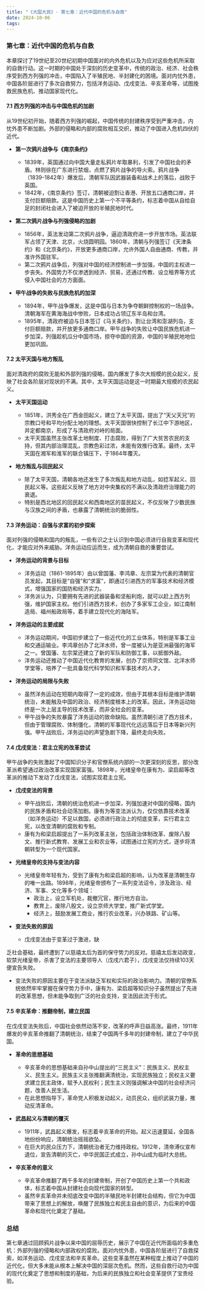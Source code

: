 ```yaml
---
title: "《大国大民》- 第七章：近代中国的危机与自救"
date: 2024-10-06
tags: 
---
```

### 第七章：近代中国的危机与自救

本章探讨了19世纪至20世纪初期中国面对的内外危机以及为应对这些危机所采取的自救行动。这一时期的中国处于深刻的历史变革中，传统的政治、经济、社会秩序受到西方列强的冲击，中国陷入了半殖民地、半封建化的困境。面对内忧外患，中国各阶层进行了多次自救努力，包括洋务运动、戊戌变法、辛亥革命等，试图挽救民族危机、推动国家现代化。

#### **7.1 西方列强的冲击与中国危机的加剧**

从19世纪初开始，随着西方列强的崛起，中国传统的封建秩序受到严重冲击，内忧外患不断加剧。外部的侵略和内部的腐败相互交织，推动了中国进入危机四伏的近代。

- **第一次鸦片战争与《南京条约》**
  - 1839年，英国通过向中国大量走私鸦片牟取暴利，引发了中国社会的矛盾。林则徐在广东进行禁烟，点燃了鸦片战争的导火索。鸦片战争（1839-1842年）爆发后，清朝军队因武器装备和战术上的落后，战败于英国。
  - 1842年，《南京条约》签订，清朝被迫割让香港、开放五口通商口岸，并支付巨额赔款。这是中国历史上第一个不平等条约，标志着中国从自给自足的封闭社会进入了被迫开放的半殖民地时代。

- **第二次鸦片战争与列强侵略的加剧**
  - 1856年，英法发动第二次鸦片战争，逼迫清政府进一步开放市场。英法联军占领了天津、北京，火烧圆明园。1860年，清朝与列强签订《天津条约》和《北京条约》，开放更多通商口岸，允许外国人自由通商、传教，并准许外国驻军。
  - 第二次鸦片战争后，列强对中国的经济控制进一步加强，中国的主权进一步丧失。外国势力不仅渗透到经济、贸易，还通过传教、设立租界等方式侵入中国社会的方方面面。

- **甲午战争的失败与民族危机的加深**
  - 1894年，甲午战争爆发，这是中国与日本为争夺朝鲜控制权的一场战争。清朝海军在黄海海战中惨败，日本成功占领辽东半岛和台湾。
  - 1895年，清政府被迫与日本签订《马关条约》，割让台湾和澎湖列岛，支付巨额赔款，并开放更多通商口岸。甲午战争的失败让中国民族危机进一步加深，列强趁机瓜分中国市场，掠夺中国的资源，中国的半殖民地地位更加巩固。

#### **7.2 太平天国与地方叛乱**

面对清政府的腐败无能和外部列强的侵略，国内爆发了多次大规模的民众起义，反映了社会各阶层对现状的不满。其中，太平天国运动是这一时期最大规模的农民起义。

- **太平天国运动**
  - 1851年，洪秀全在广西金田起义，建立了太平天国，提出了“天父天兄”的宗教口号和平均分配土地的理想。太平天国很快控制了长江中下游地区，并定都南京，形成了与清政府对峙的局面。
  - 太平天国虽然主张改革土地制度、打击腐败，得到了广大贫苦农民的支持，但其内部治理混乱，宗教色彩过浓，未能有效推行改革。最终，太平天国在湘军和淮军的联合镇压下，于1864年覆灭。

- **地方叛乱与回民起义**
  - 除了太平天国，清朝各地还发生了多次叛乱和地方动乱，如捻军起义、回民起义等。这些起义反映了地方对中央集权的不满以及清政府治理能力的衰退。
  - 特别是西北地区的回民起义和西南地区的苗民起义，不仅反映了少数民族与汉族之间的矛盾，也暴露了清朝统治的脆弱性。

#### **7.3 洋务运动：自强与求富的初步探索**

面对列强的侵略和国内的叛乱，一些有识之士认识到中国必须进行自我变革和现代化，才能应对外来威胁。洋务运动应运而生，成为清朝自救的重要尝试。

- **洋务运动的背景与目标**
  - 洋务运动（1861-1895年）由以曾国藩、李鸿章、左宗棠为代表的清朝官员发起，其目标是“自强”和“求富”，即通过引进西方的军事技术和经济模式，增强国家的国防和经济实力。
  - 洋务派认为，只要拥有先进的武器装备和坚船利炮，就可以赶上西方列强，维护国家主权。他们引进西方技术，创办了多家军工企业，如江南制造局、福州船政局等，着手建立现代化的海陆军。

- **洋务运动的主要成就**
  - 洋务运动期间，中国初步建立了一些近代化的工业体系，特别是军事工业和交通运输业。李鸿章创办了北洋水师，曾一度被认为是亚洲最强的海军之一。曾国藩、左宗棠还建立了新的军队和防御工事，以抵御外敌。
  - 洋务运动还推动了中国近代化教育的发展，创办了京师同文馆、北洋水师学堂等，培养了一批具备现代科学知识和军事技术的人才。

- **洋务运动的局限与失败**
  - 虽然洋务运动在短期内取得了一定的成效，但由于其根本目标是维护清朝统治，未能触及中国的政治、经济制度根本上的改革。因此，洋务运动始终是一次上层主导的技术改革，而非全社会的变革。
  - 甲午战争的失败暴露了洋务运动的致命缺陷。虽然清朝引进了西方技术，但由于管理腐败、体制僵化，清朝的军事现代化远远落后于日本等新兴列强。甲午战败后，洋务运动的声望急剧下降，最终走向失败。

#### **7.4 戊戌变法：君主立宪的改革尝试**

甲午战争的失败激起了中国知识分子和官僚系统内部的一次更深刻的反思，部分改革派希望通过政治改革实现国家富强。1898年，光绪皇帝在康有为、梁启超等改革派的推动下发动了戊戌变法，试图实现君主立宪。

- **戊戌变法的背景**
  - 甲午战败后，清朝的统治危机进一步加深，列强加速对中国的侵略，国内的民族矛盾和社会动荡加剧。康有为等变法派认为，仅仅依靠技术改革（如洋务运动）不足以救国，必须进行政治上的彻底变革，实行君主立宪，以改变清朝的腐败和专制。
  - 康有为和梁启超提出了一系列改革主张，包括政治体制改革、废除八股文、推行新式教育、发展工业和农业等，试图通过立宪的方式，逐步将清朝转型为一个现代国家。

- **光绪皇帝的支持与变法内容**
  - 光绪皇帝年轻有为，受到了康有为和梁启超的影响，认为改革是清朝生存的唯一出路。1898年，光绪皇帝颁布了一系列变法诏令，涉及政治、经济、军事、文化等多个领域：
    - 政治上，设立军机处，裁撤冗官，推行地方自治。
    - 教育上，废除八股文，设立京师大学堂，推广新式学堂。
    - 经济上，鼓励发展工商业，推行农业改革，兴办铁路、矿山等。

- **变法失败的原因**
  - 戊戌变法由于变革过于激进，缺

乏社会基础，最终遭到了以慈禧太后为首的保守势力的反对。慈禧太后发动政变，软禁光绪皇帝，杀害了变法的主要领导人（戊戌六君子），戊戌变法仅持续103天便宣告失败。
  - 变法失败的原因主要在于变法派缺乏军权和实际的政治影响力。清朝的官僚系统依然牢牢掌握在保守势力手中，康有为、梁启超等知识分子虽然提出了先进的改革思想，但未能争取到广泛的社会支持，变法因此流于形式。

#### **7.5 辛亥革命：推翻帝制，建立民国**

在戊戌变法失败后，中国社会依然动荡不安，改革的呼声日益高涨。最终，1911年爆发的辛亥革命推翻了清朝统治，结束了中国两千多年的封建帝制，建立了中华民国。

- **革命的思想基础**
  - 辛亥革命的思想基础来自孙中山提出的“三民主义”：民族主义、民权主义、民生主义。民族主义主张推翻满清统治，实现民族独立；民权主义要求建立民主政体，赋予人民权利；民生主义则强调解决中国的社会经济问题，改善人民生活。
  - 在此思想指导下，革命党人积极发动起义，动员民众，组织武装力量，推动反清革命。

- **武昌起义与清朝的覆灭**
  - 1911年，武昌起义爆发，标志着辛亥革命的开始。起义迅速蔓延，全国各地纷纷响应，清朝统治摇摇欲坠。
  - 在巨大的民众压力下，清朝统治者无力维持政权。1912年，清帝溥仪宣布退位，宣告清朝的灭亡，中华民国正式成立，孙中山成为临时大总统。

- **辛亥革命的意义**
  - 辛亥革命推翻了两千多年的封建帝制，开创了中国历史上第一个共和政体，标志着中国从封建社会向现代国家的转型。
  - 虽然辛亥革命并未彻底改变中国的半殖民地半封建社会结构，但它为中国带来了思想上的解放，唤醒了民族独立和民主自由的意识，为后来的中国革命和现代化奠定了基础。

### **总结**

第七章通过回顾鸦片战争以来中国的屈辱历史，展示了中国在近代所面临的多重危机：外部列强的侵略和内部政权的腐败。面对内忧外患，中国各阶层进行了自救探索，如洋务运动、戊戌变法和辛亥革命。这些变革虽然在某种程度上推动了中国的近代化，但大多未能从根本上解决中国的深层次危机。然而，这些自救行动为中国的现代化奠定了思想和制度的基础，为后来的民族独立和社会变革提供了宝贵经验。
